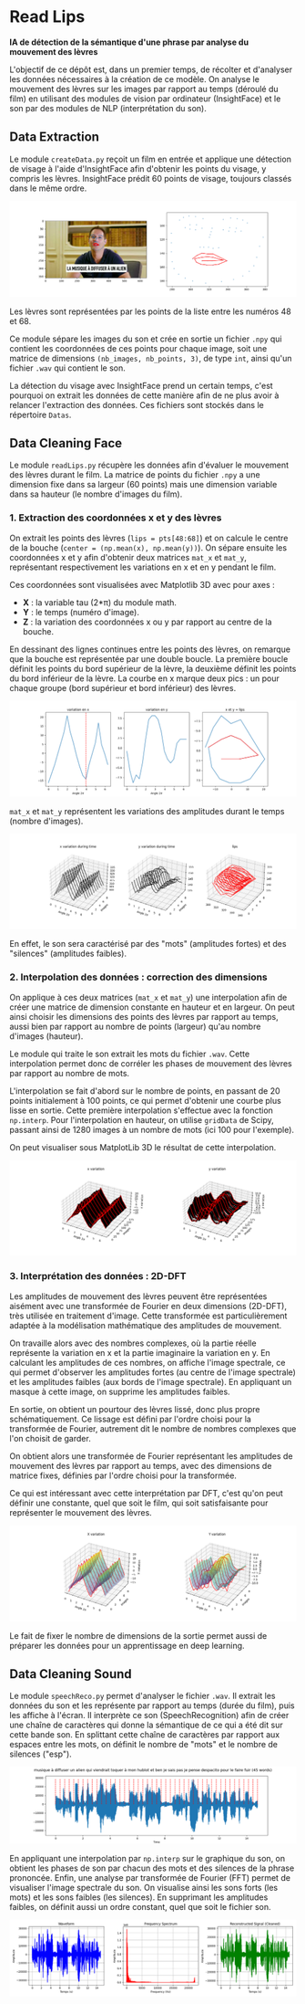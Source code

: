 # **Read Lips**

**IA de détection de la sémantique d'une phrase par analyse du mouvement des lèvres**

L'objectif de ce dépôt est, dans un premier temps, de récolter et d'analyser les données nécessaires à la création de ce modèle. On analyse le mouvement des lèvres sur les images par rapport au temps (déroulé du film) en utilisant des modules de vision par ordinateur (InsightFace) et le son par des modules de NLP (interprétation du son).

## **Data Extraction**

Le module `createData.py` reçoit un film en entrée et applique une détection de visage à l'aide d'InsightFace afin d'obtenir les points du visage, y compris les lèvres. InsightFace prédit 60 points de visage, toujours classés dans le même ordre.

![Lips Points](figure_frame_1.png)

Les lèvres sont représentées par les points de la liste entre les numéros 48 et 68.

Ce module sépare les images du son et crée en sortie un fichier `.npy` qui contient les coordonnées de ces points pour chaque image, soit une matrice de dimensions `(nb_images, nb_points, 3)`, de type `int`, ainsi qu'un fichier `.wav` qui contient le son.

La détection du visage avec InsightFace prend un certain temps, c'est pourquoi on extrait les données de cette manière afin de ne plus avoir à relancer l'extraction des données. Ces fichiers sont stockés dans le répertoire `Datas`.

## **Data Cleaning Face**

Le module `readLips.py` récupère les données afin d'évaluer le mouvement des lèvres durant le film. La matrice de points du fichier `.npy` a une dimension fixe dans sa largeur (60 points) mais une dimension variable dans sa hauteur (le nombre d'images du film).

### **1. Extraction des coordonnées x et y des lèvres**

On extrait les points des lèvres (`lips = pts[48:68]`) et on calcule le centre de la bouche (`center = (np.mean(x), np.mean(y))`). On sépare ensuite les coordonnées x et y afin d'obtenir deux matrices `mat_x` et `mat_y`, représentant respectivement les variations en x et en y pendant le film.

Ces coordonnées sont visualisées avec Matplotlib 3D avec pour axes :
- **X** : la variable tau (2\*π) du module math.
- **Y** : le temps (numéro d'image).
- **Z** : la variation des coordonnées x ou y par rapport au centre de la bouche.

En dessinant des lignes continues entre les points des lèvres, on remarque que la bouche est représentée par une double boucle. La première boucle définit les points du bord supérieur de la lèvre, la deuxième définit les points du bord inférieur de la lèvre. La courbe en x marque deux pics : un pour chaque groupe (bord supérieur et bord inférieur) des lèvres. 

![Lips Points](coordLips.png)

`mat_x` et `mat_y` représentent les variations des amplitudes durant le temps (nombre d'images). 

![Lips Points](plot_3d_lips.png)

En effet, le son sera caractérisé par des "mots" (amplitudes fortes) et des "silences" (amplitudes faibles).

### **2. Interpolation des données : correction des dimensions**

On applique à ces deux matrices (`mat_x` et `mat_y`) une interpolation afin de créer une matrice de dimension constante en hauteur et en largeur. On peut ainsi choisir les dimensions des points des lèvres par rapport au temps, aussi bien par rapport au nombre de points (largeur) qu'au nombre d'images (hauteur).

Le module qui traite le son extrait les mots du fichier `.wav`. Cette interpolation permet donc de corréler les phases de mouvement des lèvres par rapport au nombre de mots.

L'interpolation se fait d'abord sur le nombre de points, en passant de 20 points initialement à 100 points, ce qui permet d'obtenir une courbe plus lisse en sortie. Cette première interpolation s'effectue avec la fonction `np.interp`. Pour l'interpolation en hauteur, on utilise `gridData` de Scipy, passant ainsi de 1280 images à un nombre de mots (ici 100 pour l'exemple).

On peut visualiser sous MatplotLib 3D le résultat de cette interpolation.

![Lips Points](interpolation.png)

### **3. Interprétation des données : 2D-DFT**

Les amplitudes de mouvement des lèvres peuvent être représentées aisément avec une transformée de Fourier en deux dimensions (2D-DFT), très utilisée en traitement d'image. Cette transformée est particulièrement adaptée à la modélisation mathématique des amplitudes de mouvement.

On travaille alors avec des nombres complexes, où la partie réelle représente la variation en x et la partie imaginaire la variation en y. En calculant les amplitudes de ces nombres, on affiche l'image spectrale, ce qui permet d'observer les amplitudes fortes (au centre de l'image spectrale) et les amplitudes faibles (aux bords de l'image spectrale). En appliquant un masque à cette image, on supprime les amplitudes faibles.

En sortie, on obtient un pourtour des lèvres lissé, donc plus propre schématiquement. Ce lissage est défini par l'ordre choisi pour la transformée de Fourier, autrement dit le nombre de nombres complexes que l'on choisit de garder.

On obtient alors une transformée de Fourier représentant les amplitudes de mouvement des lèvres par rapport au temps, avec des dimensions de matrice fixes, définies par l'ordre choisi pour la transformée.

Ce qui est intéressant avec cette interprétation par DFT, c'est qu'on peut définir une constante, quel que soit le film, qui soit satisfaisante pour représenter le mouvement des lèvres.

![Lips Points](fourier.png)

Le fait de fixer le nombre de dimensions de la sortie permet aussi de préparer les données pour un apprentissage en deep learning.

## **Data Cleaning Sound**

Le module `speechReco.py` permet d'analyser le fichier `.wav`. Il extrait les données du son et les représente par rapport au temps (durée du film), puis les affiche à l'écran. Il interprète ce son (SpeechRecognition) afin de créer une chaîne de caractères qui donne la sémantique de ce qui a été dit sur cette bande son. En splittant cette chaîne de caractères par rapport aux espaces entre les mots, on définit le nombre de "mots" et le nombre de silences ("esp").

![Lips Points](soundtrack_interp.png)

En appliquant une interpolation par `np.interp` sur le graphique du son, on obtient les phases de son par chacun des mots et des silences de la phrase prononcée. Enfin, une analyse par transformée de Fourier (FFT) permet de visualiser l'image spectrale du son. On visualise ainsi les sons forts (les mots) et les sons faibles (les silences). En supprimant les amplitudes faibles, on définit aussi un ordre constant, quel que soit le fichier son.

![Lips Points](soundtrack.png)
